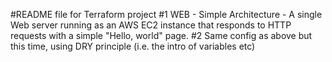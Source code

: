 #README file for Terraform project
#1 WEB - Simple Architecture - A single Web server running as an AWS EC2 instance that responds to HTTP requests with a simple "Hello, world" page.
#2 Same config as above but this time, using DRY principle (i.e. the intro of variables etc)
